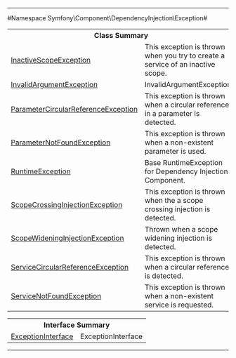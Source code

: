 

- - -

#Namespace Symfony\Component\DependencyInjection\Exception#

<table class="title">
<tr><th colspan="2" class="title">Class Summary</th></tr>
<tr><td class="name"><a href="https://github.com/JeyDotC/Hirudo-docs/blob/master/symfony/component/dependencyinjection/exception/InactiveScopeException.md">InactiveScopeException</a></td><td class="description">This exception is thrown when you try to create a service of an inactive scope.</td></tr>
<tr><td class="name"><a href="https://github.com/JeyDotC/Hirudo-docs/blob/master/symfony/component/dependencyinjection/exception/InvalidArgumentException.md">InvalidArgumentException</a></td><td class="description">InvalidArgumentException</td></tr>
<tr><td class="name"><a href="https://github.com/JeyDotC/Hirudo-docs/blob/master/symfony/component/dependencyinjection/exception/ParameterCircularReferenceException.md">ParameterCircularReferenceException</a></td><td class="description">This exception is thrown when a circular reference in a parameter is detected.</td></tr>
<tr><td class="name"><a href="https://github.com/JeyDotC/Hirudo-docs/blob/master/symfony/component/dependencyinjection/exception/ParameterNotFoundException.md">ParameterNotFoundException</a></td><td class="description">This exception is thrown when a non-existent parameter is used.</td></tr>
<tr><td class="name"><a href="https://github.com/JeyDotC/Hirudo-docs/blob/master/symfony/component/dependencyinjection/exception/RuntimeException.md">RuntimeException</a></td><td class="description">Base RuntimeException for Dependency Injection Component.</td></tr>
<tr><td class="name"><a href="https://github.com/JeyDotC/Hirudo-docs/blob/master/symfony/component/dependencyinjection/exception/ScopeCrossingInjectionException.md">ScopeCrossingInjectionException</a></td><td class="description">This exception is thrown when the a scope crossing injection is detected.</td></tr>
<tr><td class="name"><a href="https://github.com/JeyDotC/Hirudo-docs/blob/master/symfony/component/dependencyinjection/exception/ScopeWideningInjectionException.md">ScopeWideningInjectionException</a></td><td class="description">Thrown when a scope widening injection is detected.</td></tr>
<tr><td class="name"><a href="https://github.com/JeyDotC/Hirudo-docs/blob/master/symfony/component/dependencyinjection/exception/ServiceCircularReferenceException.md">ServiceCircularReferenceException</a></td><td class="description">This exception is thrown when a circular reference is detected.</td></tr>
<tr><td class="name"><a href="https://github.com/JeyDotC/Hirudo-docs/blob/master/symfony/component/dependencyinjection/exception/ServiceNotFoundException.md">ServiceNotFoundException</a></td><td class="description">This exception is thrown when a non-existent service is requested.</td></tr>
</table>

<table class="title">
<tr><th colspan="2" class="title">Interface Summary</th></tr>
<tr><td class="name"><a href="https://github.com/JeyDotC/Hirudo-docs/blob/master/symfony/component/dependencyinjection/exception/ExceptionInterface.md">ExceptionInterface</a></td><td class="description">ExceptionInterface</td></tr>
</table>

- - -

